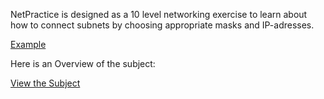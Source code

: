 NetPractice is designed as a 10 level networking exercise to learn about how to connect subnets by choosing appropriate masks and IP-adresses.

[Example](lvl8.png)

Here is an Overview of the subject:

[View the Subject](./en.subject.pdf)
